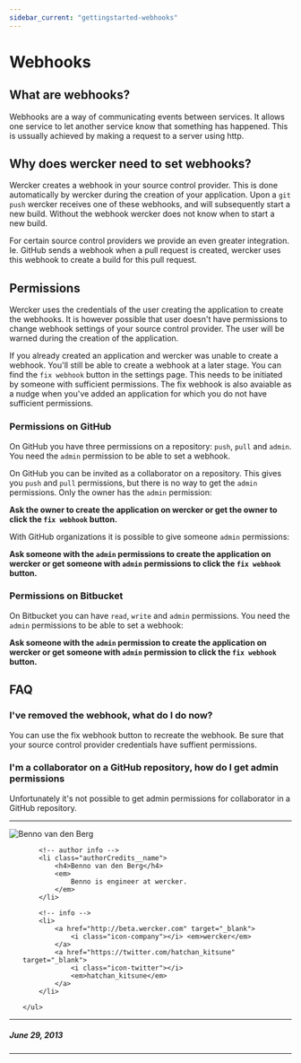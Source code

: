```yaml
---
sidebar_current: "gettingstarted-webhooks"
---
```


# Webhooks

## What are webhooks? ##

Webhooks are a way of communicating events between services. It allows one service to let another service know that something has happened. This is ussually achieved by making a request to a server using http.

## Why does wercker need to set webhooks? ##

Wercker creates a webhook in your source control provider. This is done automatically by wercker during the creation of your application. Upon a `git push` wercker receives one of these webhooks, and will subsequently start a new build. Without the webhook wercker does not know when to start a new build.

For certain source control providers we provide an even greater integration. Ie. GitHub sends a webhook when a pull request is created, wercker uses this webhook to create a build for this pull request.

## Permissions ##

Wercker uses the credentials of the user creating the application to create the webhooks. It is however possible that user doesn't have permissions to change webhook settings of your source control provider. The user will be warned during the creation of the application.

If you already created an application and wercker was unable to create a webhook. You'll still be able to create a webhook at a later stage. You can find the `fix webhook` button in the settings page. This needs to be initiated by someone with sufficient permissions. The fix webhook is also avaiable as a nudge when you've added an application for which you do not have sufficient permissions.

### Permissions on GitHub ####

On GitHub you have three permissions on a repository: `push`, `pull` and `admin`. You need the `admin` permission to be able to set a webhook.

On GitHub you can be invited as a collaborator on a repository. This gives you `push` and `pull` permissions, but there is no way to get the `admin` permissions. Only the owner has the `admin` permission:

**Ask the owner to create the application on wercker or get the owner to click the `fix webhook` button.**

With GitHub organizations it is possible to give someone `admin` permissions:

**Ask someone with the `admin` permissions to create the application on wercker or get someone with `admin` permissions to click the `fix webhook` button.**

### Permissions on Bitbucket ####

On Bitbucket you can have `read`, `write` and `admin` permissions. You need the `admin` permissions to be able to set a webhook:

**Ask someone with the `admin` permission to create the application on wercker or get someone with `admin` permission to click the `fix webhook` button.**

## FAQ ##

### I've removed the webhook, what do I do now? ###

You can use the fix webhook button to recreate the webhook. Be sure that your source control provider credentials have suffient permissions.

### I'm a collaborator on a GitHub repository, how do I get admin permissions ###

Unfortunately it's not possible to get admin permissions for collaborator in a GitHub repository.

-------

<div class="authorCredits">
    <span class="profile-picture">
        <img src="https://secure.gravatar.com/avatar/dff7a3e4eadab56aa69a24569cb61e98?d=identicon&amp;s=192" alt="Benno van den Berg"/>
    </span>
    <ul class="authorCredits">

        <!-- author info -->
        <li class="authorCredits__name">
            <h4>Benno van den Berg</h4>
            <em>
                Benno is engineer at wercker.
            </em>
        </li>

        <!-- info -->
        <li>
            <a href="http://beta.wercker.com" target="_blank">
                <i class="icon-company"></i> <em>wercker</em>
            </a>
            <a href="https://twitter.com/hatchan_kitsune" target="_blank">
                <i class="icon-twitter"></i>
                <em>hatchan_kitsune</em>
            </a>
        </li>

    </ul>
</div>

-------
##### June 29, 2013
-------